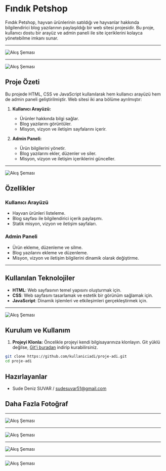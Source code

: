 # Fındık Petshop

Fındık Petshop, hayvan ürünlerinin satıldığı ve hayvanlar hakkında bilgilendirici blog yazılarının paylaşıldığı bir web sitesi projesidir. Bu proje, kullanıcı dostu bir arayüz ve admin paneli ile site içeriklerini kolayca yönetebilme imkanı sunar.

---
![Akış Şeması](https://github.com/sudesuvar/pet-shop/blob/main/img/1.png)

---
![Akış Şeması](https://github.com/sudesuvar/pet-shop/blob/main/img/4.png)

## Proje Özeti

Bu projede HTML, CSS ve JavaScript kullanılarak hem kullanıcı arayüzü hem de admin paneli geliştirilmiştir. Web sitesi iki ana bölüme ayrılmıştır:

1. **Kullanıcı Arayüzü:**  
   - Ürünler hakkında bilgi sağlar.  
   - Blog yazılarını görüntüler.  
   - Misyon, vizyon ve iletişim sayfalarını içerir.

2. **Admin Paneli:**  
   - Ürün bilgilerini yönetir.  
   - Blog yazılarını ekler, düzenler ve siler.  
   - Misyon, vizyon ve iletişim içeriklerini günceller.

---
![Akış Şeması](https://github.com/sudesuvar/pet-shop/blob/main/img/2.png)

## Özellikler

### Kullanıcı Arayüzü
- Hayvan ürünleri listeleme.
- Blog sayfası ile bilgilendirici içerik paylaşımı.
- Statik misyon, vizyon ve iletişim sayfaları.

### Admin Paneli
- Ürün ekleme, düzenleme ve silme.
- Blog yazılarını ekleme ve düzenleme.
- Misyon, vizyon ve iletişim bilgilerini dinamik olarak değiştirme.

---

## Kullanılan Teknolojiler
- **HTML**: Web sayfasının temel yapısını oluşturmak için.  
- **CSS**: Web sayfasını tasarlamak ve estetik bir görünüm sağlamak için.  
- **JavaScript**: Dinamik işlemleri ve etkileşimleri gerçekleştirmek için.  

---
![Akış Şeması](https://github.com/sudesuvar/pet-shop/blob/main/img/3.png)

## Kurulum ve Kullanım

1. **Projeyi Klonla:**
Öncelikle projeyi kendi bilgisayarınıza klonlayın. Git yüklü değilse, [Git'i buradan](https://git-scm.com/) indirip kurabilirsiniz.
```bash
git clone https://github.com/kullaniciadi/proje-adi.git
cd proje-adi
```
## Hazırlayanlar
- Sude Deniz SUVAR / sudesuvar51@gmail.com

## Daha Fazla Fotoğraf

---
![Akış Şeması](https://github.com/sudesuvar/pet-shop/blob/main/img/5.png)

---
![Akış Şeması](https://github.com/sudesuvar/pet-shop/blob/main/img/6.png)

---
![Akış Şeması](https://github.com/sudesuvar/pet-shop/blob/main/img/7.png)

---
![Akış Şeması](https://github.com/sudesuvar/pet-shop/blob/main/img/8.png)





